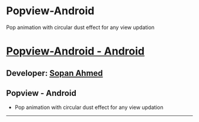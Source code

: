 # Popview-Android
Pop animation with circular dust effect for any view updation


# [Popview-Android - Android][published url]
## Developer: [Sopan Ahmed][instructor url]

Popview - Android
---------------------

 * Pop animation with circular dust effect for any view updation

------

[published url]: https://github.com/gitproject09/popviewAndroid
[instructor url]: https://github.com/gitproject09

